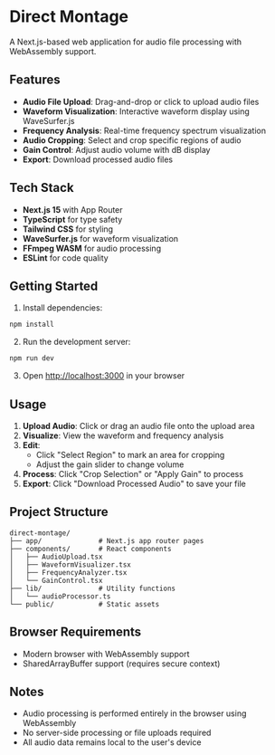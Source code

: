 # Direct Montage

A Next.js-based web application for audio file processing with WebAssembly support.

## Features

- **Audio File Upload**: Drag-and-drop or click to upload audio files
- **Waveform Visualization**: Interactive waveform display using WaveSurfer.js
- **Frequency Analysis**: Real-time frequency spectrum visualization
- **Audio Cropping**: Select and crop specific regions of audio
- **Gain Control**: Adjust audio volume with dB display
- **Export**: Download processed audio files

## Tech Stack

- **Next.js 15** with App Router
- **TypeScript** for type safety
- **Tailwind CSS** for styling
- **WaveSurfer.js** for waveform visualization
- **FFmpeg WASM** for audio processing
- **ESLint** for code quality

## Getting Started

1. Install dependencies:
```bash
npm install
```

2. Run the development server:
```bash
npm run dev
```

3. Open [http://localhost:3000](http://localhost:3000) in your browser

## Usage

1. **Upload Audio**: Click or drag an audio file onto the upload area
2. **Visualize**: View the waveform and frequency analysis
3. **Edit**: 
   - Click "Select Region" to mark an area for cropping
   - Adjust the gain slider to change volume
4. **Process**: Click "Crop Selection" or "Apply Gain" to process
5. **Export**: Click "Download Processed Audio" to save your file

## Project Structure

```
direct-montage/
├── app/              # Next.js app router pages
├── components/       # React components
│   ├── AudioUpload.tsx
│   ├── WaveformVisualizer.tsx
│   ├── FrequencyAnalyzer.tsx
│   └── GainControl.tsx
├── lib/              # Utility functions
│   └── audioProcessor.ts
└── public/           # Static assets
```

## Browser Requirements

- Modern browser with WebAssembly support
- SharedArrayBuffer support (requires secure context)

## Notes

- Audio processing is performed entirely in the browser using WebAssembly
- No server-side processing or file uploads required
- All audio data remains local to the user's device